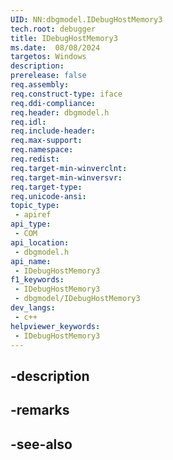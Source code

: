 ```yaml
---
UID: NN:dbgmodel.IDebugHostMemory3
tech.root: debugger
title: IDebugHostMemory3
ms.date:  08/08/2024
targetos: Windows
description: 
prerelease: false
req.assembly: 
req.construct-type: iface
req.ddi-compliance: 
req.header: dbgmodel.h
req.idl: 
req.include-header: 
req.max-support: 
req.namespace: 
req.redist: 
req.target-min-winverclnt: 
req.target-min-winversvr: 
req.target-type: 
req.unicode-ansi: 
topic_type:
 - apiref
api_type:
 - COM
api_location:
 - dbgmodel.h
api_name:
 - IDebugHostMemory3
f1_keywords:
 - IDebugHostMemory3
 - dbgmodel/IDebugHostMemory3
dev_langs:
 - c++
helpviewer_keywords:
 - IDebugHostMemory3
---
```


## -description

## -remarks

## -see-also

